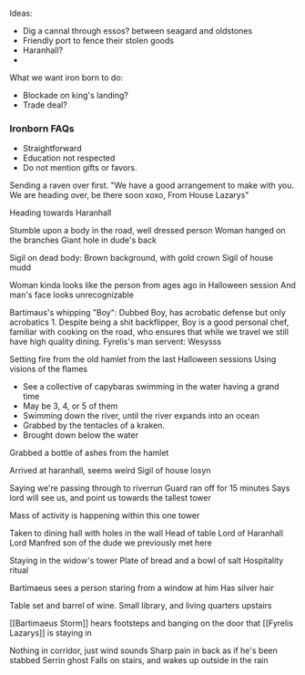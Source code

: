 Ideas:
 - Dig a cannal through essos? between seagard and oldstones
 - Friendly port to fence their stolen goods
 - Haranhall?
 - 

What we want iron born to do:
 - Blockade on king's landing?
 - Trade deal?

### Ironborn FAQs
 - Straightforward
 - Education not respected
 - Do not mention gifts or favors. 

Sending a raven over first.
"We have a good arrangement to make with you. We are heading over, be there soon xoxo, From House Lazarys"

Heading towards Haranhall

Stumble upon a body in the road, well dressed person
Woman hanged on the branches
Giant hole in dude's back

Sigil on dead body: Brown background, with gold crown
Sigil of house mudd

Woman kinda looks like the person from ages ago in Halloween session
And man's face looks unrecognizable

Bartimaus's whipping "Boy": Dubbed Boy, has acrobatic defense but only acrobatics 1. Despite being a shit backflipper, Boy is a good personal chef, familiar with cooking on the road, who ensures that while we travel we still have high quality dining.
Fyrelis's man servent: Wesysss

Setting fire from the old hamlet from the last Halloween sessions
Using visions of the flames
 - See a collective of capybaras swimming in the water having a grand time
 - May be 3, 4, or 5 of them
 - Swimming down the river, until the river expands into an ocean
 - Grabbed by the tentacles of a kraken.
 - Brought down below the water

Grabbed a bottle of ashes from the hamlet

Arrived at haranhall, seems weird
Sigil of house losyn

Saying we're passing through to riverrun
Guard ran off for 15 minutes
Says lord will see us, and point us towards the tallest tower

Mass of activity is happening within this one tower

Taken to dining hall with holes in the wall
Head of table Lord of Haranhall Lord Manfred son of the dude we previously met here

Staying in the widow's tower
Plate of bread and a bowl of salt
Hospitality ritual

Bartimaeus sees a person staring from a window at him
Has silver hair

Table set and barrel of wine.
Small library, and living quarters upstairs

[[Bartimaeus Storm]] hears footsteps and banging on the door that [[Fyrelis Lazarys]] is staying in

Nothing in corridor, just wind sounds
Sharp pain in back as if he's been stabbed
Serrin ghost
Falls on stairs, and wakes up outside in the rain
